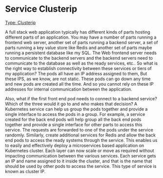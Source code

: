 # Service Clusterip
[Type: Clusterip](https://kubernetes.io/docs/concepts/services-networking/service/#:~:text=NodePort%20allocation.-,type%3A%20ClusterIP,-This%20default%20Service)

A full stack web application typically has different kinds of parts hosting different parts of an application. You may have a number of parts running a frontend web server, another set of parts running a backend server, a set of parts running a key value store like Redis and another set of parts maybe running a persistent database like my SQL.
The Web frontend server needs to communicate to the backend servers and the backend servers need to communicate to the database as well as the ready services, etc..
So what is the right way to establish connectivity between these services or tiers of my application?
The pods all have an IP address assigned to them, But these IPS, as we know, are not static.
These pods can go down any time and new pods are created all the time. And so you cannot rely on these IP addresses for internal communication between the application.

Also, what if the first front end pod needs to connect to a backend service? Which of the three would it go to and who makes that decision?
A Kubernetes service can help us group the pods together and provide a single interface to access the pods in a group.
For example, a service created for the back end pods will help group all the back end pods together and provide a single interface for other parts to access this service.
The requests are forwarded to one of the pods under the service randomly.
Similarly, create additional services for Redis and allow the back end pods to access the ready systems through the service.
This enables us to easily and effectively deploy a microservices based application on Kubernetes cluster.
Each layer can now scale or move as required without impacting communication between the various services.
Each service gets an IP and name assigned to it inside the cluster, and that is the name that should be used by other pods to access the service.
This type of service is known as cluster IP.